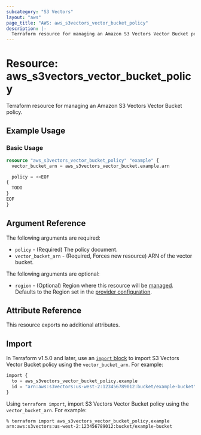 ```yaml
---
subcategory: "S3 Vectors"
layout: "aws"
page_title: "AWS: aws_s3vectors_vector_bucket_policy"
description: |-
  Terraform resource for managing an Amazon S3 Vectors Vector Bucket policy.
---
```


# Resource: aws_s3vectors_vector_bucket_policy

Terraform resource for managing an Amazon S3 Vectors Vector Bucket policy.

## Example Usage

### Basic Usage

```terraform
resource "aws_s3vectors_vector_bucket_policy" "example" {
  vector_bucket_arn = aws_s3vectors_vector_bucket.example.arn

  policy = <<EOF
{
  TODO
}
EOF
}
```

## Argument Reference

The following arguments are required:

* `policy` - (Required) The policy document.
* `vector_bucket_arn` - (Required, Forces new resource) ARN of the vector bucket.

The following arguments are optional:

* `region` - (Optional) Region where this resource will be [managed](https://docs.aws.amazon.com/general/latest/gr/rande.html#regional-endpoints). Defaults to the Region set in the [provider configuration](https://registry.terraform.io/providers/hashicorp/aws/latest/docs#aws-configuration-reference).

## Attribute Reference

This resource exports no additional attributes.

## Import

In Terraform v1.5.0 and later, use an [`import` block](https://developer.hashicorp.com/terraform/language/import) to import S3 Vectors Vector Bucket policy using the `vector_bucket_arn`. For example:

```terraform
import {
  to = aws_s3vectors_vector_bucket_policy.example
  id = "arn:aws:s3vectors:us-west-2:123456789012:bucket/example-bucket"
}
```

Using `terraform import`, import S3 Vectors Vector Bucket policy using the `vector_bucket_arn`. For example:

```console
% terraform import aws_s3vectors_vector_bucket_policy.example arn:aws:s3vectors:us-west-2:123456789012:bucket/example-bucket
```

